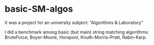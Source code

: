 # basic-SM-algos
It was a project for an university subject: "Algorithms & Laboratory"

I did a benchmark among basic (but main) string matching algorithms: BruteForce, Boyer-Moore, Horspool, Knuth-Morris-Pratt, Rabin-Karp.
